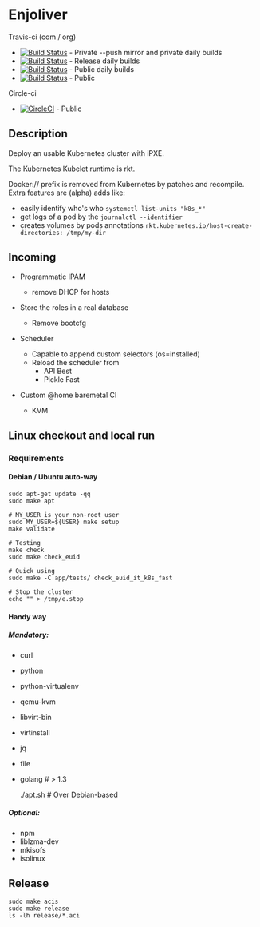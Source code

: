 # Enjoliver 

Travis-ci (com / org)

* [![Build Status](https://travis-ci.com/JulienBalestra/enjoliver-private.svg?token=ZwLEpiSqDoYCiBWcDCqE&branch=master)](https://travis-ci.com/JulienBalestra/enjoliver-private) - Private --push mirror and private daily builds  
* [![Build Status](https://travis-ci.com/JulienBalestra/enjoliver-release.svg?token=ZwLEpiSqDoYCiBWcDCqE&branch=master)](https://travis-ci.com/JulienBalestra/enjoliver-release) - Release daily builds 
* [![Build Status](https://travis-ci.com/JulienBalestra/enjoliver.svg?token=ZwLEpiSqDoYCiBWcDCqE&branch=master)](https://travis-ci.com/JulienBalestra/enjoliver) - Public daily builds  
* [![Build Status](https://travis-ci.org/JulienBalestra/enjoliver.svg?branch=master)](https://travis-ci.org/JulienBalestra/enjoliver) - Public


Circle-ci

* [![CircleCI](https://circleci.com/gh/JulienBalestra/enjoliver/tree/master.svg?style=svg)](https://circleci.com/gh/JulienBalestra/enjoliver/tree/master) - Public

## Description

Deploy an usable Kubernetes cluster with iPXE.

The Kubernetes Kubelet runtime is rkt.

Docker:// prefix is removed from Kubernetes by patches and recompile.
Extra features are (alpha) adds like:

* easily identify who's who `systemctl list-units "k8s_*"`
* get logs of a pod by the `journalctl --identifier`
* creates volumes by pods annotations `rkt.kubernetes.io/host-create-directories: /tmp/my-dir`

## Incoming

* Programmatic IPAM
    * remove DHCP for hosts
    
* Store the roles in a real database
    * Remove bootcfg
    
* Scheduler
    * Capable to append custom selectors (os=installed)
    * Reload the scheduler from
        * API Best
        * Pickle Fast
       
* Custom @home baremetal CI
    * KVM

## Linux checkout and local run

### Requirements

#### Debian / Ubuntu auto-way


    sudo apt-get update -qq
    sudo make apt
    
    # MY_USER is your non-root user
    sudo MY_USER=${USER} make setup
    make validate
        
    # Testing
    make check
    sudo make check_euid
    
    # Quick using
    sudo make -C app/tests/ check_euid_it_k8s_fast
    
    # Stop the cluster
    echo "" > /tmp/e.stop
    
    

#### Handy way

##### Mandatory:

* curl
* python
* python-virtualenv
* qemu-kvm
* libvirt-bin
* virtinstall
* jq
* file
* golang # > 1.3


    ./apt.sh # Over Debian-based


##### Optional:

* npm
* liblzma-dev
* mkisofs
* isolinux


## Release

    sudo make acis
    sudo make release
    ls -lh release/*.aci
    
    